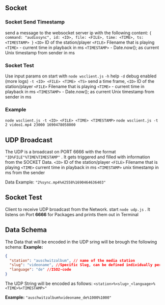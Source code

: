 ## Socket

### Socket Send Timestamp

send a message to the websocket server ip with the following content:
`{ command: "audiosync", id: <ID>, file: <FILE>, time: <TIME>, ts: <TIMESTAMP> }`
`<ID>` ID of the station/player
`<FILE>` Filename that is playing
`<TIME>` - current time in playback in ms
`<TIMESTAMP>` - Date.now(); as current Unix timestamp from sender in ms

### Socket Test

Use input params on start with `node wsclient.js`
`-h` help
`-d` debug enabled (more logs)
`-t <ID> <FILE> <TIME> <TS>` send a time frame,
`<ID>` ID of the station/player
`<FILE>` Filename that is playing
`<TIME>` - current time in playback in ms
`<TIMESTAMP>` - Date.now(); as current Unix timestamp from sender in ms

### Example

`node wsclient.js -t <ID> <FILE> <TIME> <TIMESTAMP>`
`node wsclient.js -t 2 video1.mp4 23000 1690478058000`

## UDP Broadcast

The UDP is a broadcast on PORT 6666 with the format `"ID%FILE"%TIME%TIMESTAMP"` . It gets triggered and filled with
information from the SOCKET Data.
`<ID>` ID of the station/player
`<FILE>` Filename that is playing
`<TIME>` current time in playback in ms
`<TIMESTAMP>` unix timestamp in ms from the sender

Data Example: `"2%sync.mp4%42558%1690464636403"`

## Socket Test

Client to receive UDP broadcast from the Network.
start `node udp.js` . It listens on Port **6666** for Packages and prints them out in Terminal

## Data Schema

The Data that will be encoded in the UDP sring will be brough the following schema:
**Example:**

```json
{
  "station": "auschwitzalbum", // name of the media station
  "slug": "videoname", //Specific Slug, can be defined individually per video
  "language": "de" //ISO2-code
}
```

The UDP String will be encoded as follows:
`<station>%<slug>_<language>%<TIME>%<TIMESTAMP>"`

**Example:**
`"auschwitzalbum%videoname_de%1000%1000"`
